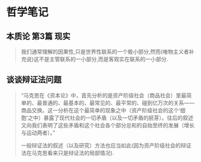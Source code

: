 # 哲学笔记

## 本质论 第3篇 现实
> 我们通常理解的因果性,只是世界性联系的一个极小部分,然而(唯物主义者补充说)这不是主管联系的一小部分,而是客观实在联系的一小部分.

## 谈谈辩证法问题

> “马克思在《资本论》中，首先分析的是资产阶级社会（商品社会）里最简单的、最普通的、最基本的、最常见的、最平常的、碰到亿万次的关系——商品交换。这一分析在这个最简单的现象之中（资产阶级社会的这个‘细胞’之中）暴露了现代社会的一切矛盾（以及一切矛盾的胚芽）。往后的叙述又向我们表明了这些矛盾和这个社会各个部分总和的自始至终的发展（增长与运动两者）。”
>
> 一般辩证法的叙述（以及研究）方法也应当如此(因为资产阶级社会的辩证法在马克思看来只是辩证法的局部情况).


